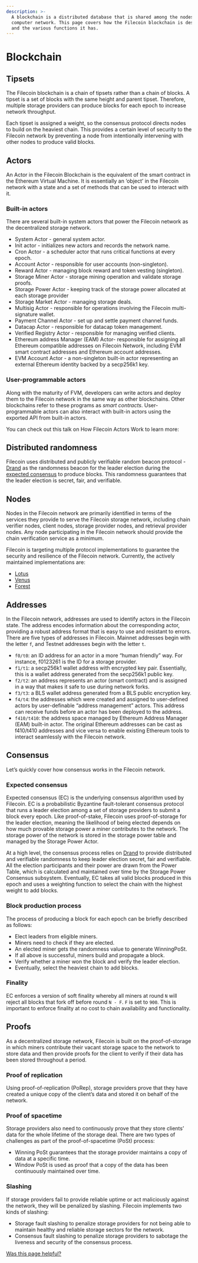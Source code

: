 ```yaml
---
description: >-
  A blockchain is a distributed database that is shared among the nodes of a
  computer network. This page covers how the Filecoin blockchain is designed,
  and the various functions it has.
---
```


# Blockchain

## Tipsets

The Filecoin blockchain is a chain of tipsets rather than a chain of blocks. A tipset is a set of blocks with the same height and parent tipset. Therefore, multiple storage providers can produce blocks for each epoch to increase network throughput.

Each tipset is assigned a weight, so the consensus protocol directs nodes to build on the heaviest chain. This provides a certain level of security to the Filecoin network by preventing a node from intentionally intervening with other nodes to produce valid blocks.

## Actors

An Actor in the Filecoin Blockchain is the equivalent of the smart contract in the Ethereum Virtual Machine. It is essentially an ‘object’ in the Filecoin network with a state and a set of methods that can be used to interact with it.

### Built-in actors

There are several built-in system actors that power the Filecoin network as the decentralized storage network.

* System Actor - general system actor.
* Init actor - initializes new actors and records the network name.
* Cron Actor - a scheduler actor that runs critical functions at every epoch.
* Account Actor - responsible for user accounts (non-singleton).
* Reward Actor - managing block reward and token vesting (singleton).
* Storage Miner Actor - storage mining operation and validate storage proofs.
* Storage Power Actor - keeping track of the storage power allocated at each storage provider
* Storage Market Actor - managing storage deals.
* Multisig Actor - responsible for operations involving the Filecoin multi-signature wallet.
* Payment Channel Actor - set up and settle payment channel funds.
* Datacap Actor - responsible for datacap token management.
* Verified Registry Actor - responsible for managing verified clients.
* Ethereum address Manager (EAM) Actor- responsible for assigning all Ethereum compatible addresses on Filecoin Network, including EVM smart contract addresses and Ethereum account addresses.
* EVM Account Actor - a non-singleton built-in actor representing an external Ethereum identity backed by a secp256k1 key.

### User-programmable actors

Along with the maturity of FVM, developers can write actors and deploy them to the Filecoin network in the same way as other blockchains. Other blockchains refer to these programs as _smart contracts_. User-programmable actors can also interact with built-in actors using the exported API from built-in actors.

You can check out this talk on How Filecoin Actors Work to learn more:

## Distributed randomness

Filecoin uses distributed and publicly verifiable random beacon protocol - [Drand](https://drand.love) as the randomness beacon for the leader election during the [expected consensus](blockchain.md#expected-consensus) to produce blocks. This randomness guarantees that the leader election is secret, fair, and verifiable.

## Nodes

Nodes in the Filecoin network are primarily identified in terms of the services they provide to serve the Filecoin storage network, including chain verifier nodes, client nodes, storage provider nodes, and retrieval provider nodes. Any node participating in the Filecoin network should provide the chain verification service as a minimum.

Filecoin is targeting multiple protocol implementations to guarantee the security and resilience of the Filecoin network. Currently, the actively maintained implementations are:

* [Lotus](https://lotus.filecoin.io/)
* [Venus](https://github.com/filecoin-project/venus)
* [Forest](https://github.com/ChainSafe/forest)

## Addresses

In the Filecoin network, addresses are used to identify actors in the Filecoin state. The address encodes information about the corresponding actor, providing a robust address format that is easy to use and resistant to errors. There are five types of addresses in Filecoin. Mainnet addresses begin with the letter `f`, and Testnet addresses begin with the letter `t`.

* `f0/t0`: an ID address for an actor in a more “human friendly” way. For instance, f0123261 is the ID for a storage provider.
* `f1/t1`: a secp256k1 wallet address with encrypted key pair. Essentially, this is a wallet address generated from the secp256k1 public key.
* `f2/t2`: an address represents an actor (smart contract) and is assigned in a way that makes it safe to use during network forks.
* `f3/t3`: a BLS wallet address generated from a BLS public encryption key.
* `f4/t4`: the addresses which were created and assigned to user-defined actors by user-definable “address management” actors. This address can receive funds before an actor has been deployed to the address.
* `f410/t410`: the address space managed by Ethereum Address Manager (EAM) built-in actor. The original Ethereum addresses can be cast as f410/t410 addresses and vice versa to enable existing Ethereum tools to interact seamlessly with the Filecoin network.

## Consensus

Let’s quickly cover how consensus works in the Filecoin network.

### Expected consensus

Expected consensus (EC) is the underlying consensus algorithm used by Filecoin. EC is a probabilistic Byzantine fault-tolerant consensus protocol that runs a leader election among a set of storage providers to submit a block every epoch. Like proof-of-stake, Filecoin uses proof-of-storage for the leader election, meaning the likelihood of being elected depends on how much provable storage power a miner contributes to the network. The storage power of the network is stored in the storage power table and managed by the Storage Power Actor.

At a high level, the consensus process relies on [Drand](https://drand.love) to provide distributed and verifiable randomness to keep leader election secret, fair and verifiable. All the election participants and their power are drawn from the Power Table, which is calculated and maintained over time by the Storage Power Consensus subsystem. Eventually, EC takes all valid blocks produced in this epoch and uses a weighting function to select the chain with the highest weight to add blocks.

### Block production process

The process of producing a block for each epoch can be briefly described as follows:

* Elect leaders from eligible miners.
* Miners need to check if they are elected.
* An elected miner gets the randomness value to generate WinningPoSt.
* If all above is successful, miners build and propagate a block.
* Verify whether a miner won the block and verify the leader election.
* Eventually, select the heaviest chain to add blocks.

### Finality

EC enforces a version of soft finality whereby all miners at round `N` will reject all blocks that fork off before round `N - F`. `F` is set to `900`. This is important to enforce finality at no cost to chain availability and functionality.

## Proofs

As a decentralized storage network, Filecoin is built on the proof-of-storage in which miners contribute their vacant storage space to the network to store data and then provide proofs for the client to verify if their data has been stored throughout a period.

### Proof of replication

Using proof-of-replication (PoRep), storage providers prove that they have created a unique copy of the client’s data and stored it on behalf of the network.

### Proof of spacetime

Storage providers also need to continuously prove that they store clients’ data for the whole lifetime of the storage deal. There are two types of challenges as part of the proof-of-spacetime (PoSt) process:

* Winning PoSt guarantees that the storage provider maintains a copy of data at a specific time.
* Window PoSt is used as proof that a copy of the data has been continuously maintained over time.

### Slashing

If storage providers fail to provide reliable uptime or act maliciously against the network, they will be penalized by slashing. Filecoin implements two kinds of slashing:

* Storage fault slashing to penalize storage providers for not being able to maintain healthy and reliable storage sectors for the network.
* Consensus fault slashing to penalize storage providers to sabotage the liveness and security of the consensus process.



[Was this page helpful?](https://airtable.com/apppq4inOe4gmSSlk/pagoZHC2i1iqgphgl/form?prefill\_Page+URL=https://docs.filecoin.io/basics/what-is-filecoin/blockchain)
